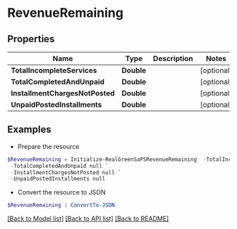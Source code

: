 # RevenueRemaining
## Properties

Name | Type | Description | Notes
------------ | ------------- | ------------- | -------------
**TotalIncompleteServices** | **Double** |  | [optional] 
**TotalCompletedAndUnpaid** | **Double** |  | [optional] 
**InstallmentChargesNotPosted** | **Double** |  | [optional] 
**UnpaidPostedInstallments** | **Double** |  | [optional] 

## Examples

- Prepare the resource
```powershell
$RevenueRemaining = Initialize-RealGreenSaPSRevenueRemaining  -TotalIncompleteServices null `
 -TotalCompletedAndUnpaid null `
 -InstallmentChargesNotPosted null `
 -UnpaidPostedInstallments null
```

- Convert the resource to JSON
```powershell
$RevenueRemaining | ConvertTo-JSON
```

[[Back to Model list]](../README.md#documentation-for-models) [[Back to API list]](../README.md#documentation-for-api-endpoints) [[Back to README]](../README.md)

